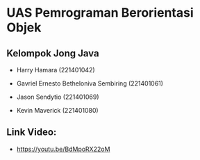 # UAS Pemrograman Berorientasi Objek

## Kelompok Jong Java


- Harry Hamara (221401042)

- Gavriel Ernesto Betheloniva Sembiring (221401061)

- Jason Sendytio (221401069)

- Kevin Maverick (221401080)

## Link Video:
- https://youtu.be/BdMpoRX22oM
